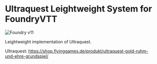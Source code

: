 # Ultraquest Leightweight System for FoundryVTT

![Foundry v11](https://img.shields.io/badge/foundry-v11-green)

Leightweight implementation of Ultraquest.

Ultraquest: https://shop.flyinggames.de/produkt/ultraquest-gold-ruhm-und-ehre-grundspiel/